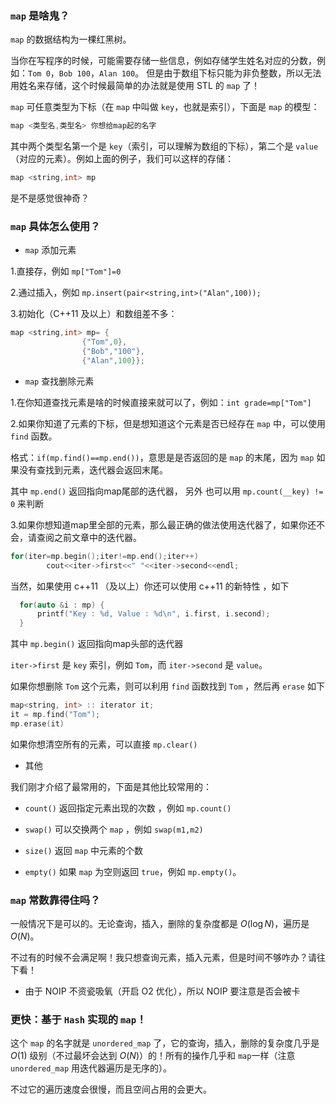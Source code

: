 ### `map` 是啥鬼？

`map` 的数据结构为一棵红黑树。

当你在写程序的时候，可能需要存储一些信息，例如存储学生姓名对应的分数，例如：`Tom 0`，`Bob 100`，`Alan 100`。
但是由于数组下标只能为非负整数，所以无法用姓名来存储，这个时候最简单的办法就是使用 STL 的 `map` 了！

`map` 可任意类型为下标（在 `map` 中叫做 `key`，也就是索引），下面是 `map` 的模型：

```cpp
map <类型名,类型名> 你想给map起的名字
```

其中两个类型名第一个是 `key`（索引，可以理解为数组的下标），第二个是 `value`（对应的元素）。例如上面的例子，我们可以这样的存储：

```cpp
map <string,int> mp
```
是不是感觉很神奇？

### `map`  具体怎么使用？

- `map` 添加元素

1.直接存，例如 `mp["Tom"]=0`

2.通过插入，例如 `mp.insert(pair<string,int>("Alan",100));`

3.初始化（C++11 及以上）和数组差不多：
```cpp
map <string,int> mp= {
                {"Tom",0},
                {"Bob","100"},
                {"Alan",100}};
```

- `map` 查找删除元素

1.在你知道查找元素是啥的时候直接来就可以了，例如：`int grade=mp["Tom"]`

2.如果你知道了元素的下标，但是想知道这个元素是否已经存在 `map` 中，可以使用 `find` 函数。

格式：`if(mp.find()==mp.end())`，意思是是否返回的是 `map` 的末尾，因为 `map` 如果没有查找到元素，迭代器会返回末尾。

其中 `mp.end()` 返回指向map尾部的迭代器， 另外 也可以用 `mp.count(__key) != 0` 来判断

3.如果你想知道map里全部的元素，那么最正确的做法使用迭代器了，如果你还不会，请查阅之前文章中的迭代器。

```cpp
for(iter=mp.begin();iter!=mp.end();iter++)
        cout<<iter->first<<" "<<iter->second<<endl;
```
当然，如果使用 c++11 （及以上）你还可以使用 c++11 的新特性 ，如下

```cpp
  for(auto &i : mp) {
      printf("Key : %d, Value : %d\n", i.first, i.second);
  }
```

其中 `mp.begin()` 返回指向map头部的迭代器

`iter->first` 是 `key` 索引，例如 `Tom`，而 `iter->second` 是 `value`。

如果你想删除 `Tom` 这个元素，则可以利用 `find` 函数找到 `Tom` ，然后再 `erase` 如下

```cpp
map<string, int> :: iterator it;
it = mp.find("Tom");
mp.erase(it)
```


如果你想清空所有的元素，可以直接 `mp.clear()`

- 其他

我们刚才介绍了最常用的，下面是其他比较常用的：

- `count()` 返回指定元素出现的次数 ，例如 `mp.count()`

- `swap()` 可以交换两个 `map` ，例如 `swap(m1,m2)`

- `size()` 返回 `map` 中元素的个数
     
- `empty()` 如果 `map` 为空则返回 `true`，例如 `mp.empty()`。


### `map` 常数靠得住吗？

一般情况下是可以的。无论查询，插入，删除的复杂度都是 $O(\log N)$，遍历是 $O(N)$。

不过有的时候不会满足啊！我只想查询元素，插入元素，但是时间不够咋办？请往下看！

* 由于 NOIP 不资瓷吸氧（开启 O2 优化），所以 NOIP 要注意是否会被卡

### 更快：基于 `Hash` 实现的 `map`！

这个 `map` 的名字就是 `unordered_map` 了，它的查询，插入，删除的复杂度几乎是 $O(1)$ 级别（不过最坏会达到 $O(N)$）的！所有的操作几乎和 `map`一样（注意 `unordered_map` 用迭代器遍历是无序的）。

不过它的遍历速度会很慢，而且空间占用的会更大。
